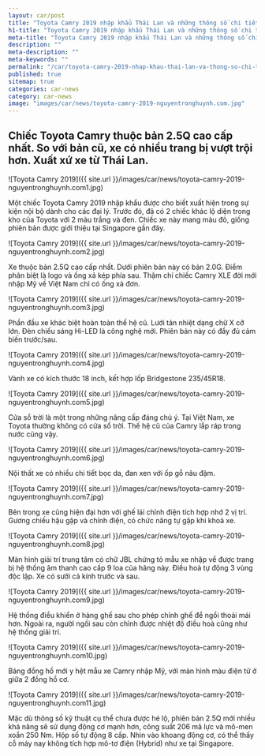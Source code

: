 ```yaml
---
layout: car/post
title: "Toyota Camry 2019 nhập khẩu Thái Lan và những thông số chi tiết đẳng cấp nhất phân khúc"
h1-title: "Toyota Camry 2019 nhập khẩu Thái Lan và những thông số chi tiết đẳng cấp nhất phân khúc"
meta-title: "Toyota Camry 2019 nhập khẩu Thái Lan và những thông số chi tiết đẳng cấp nhất phân khúc"
description: ""
meta-description: ""
meta-keywords: ""
permalink: "/car/toyota-camry-2019-nhap-khau-thai-lan-va-thong-so-chi-tiet.html"
published: true
sitemap: true
categories: car-news
category: car-news
image: "images/car/news/toyota-camry-2019-nguyentronghuynh.com.jpg"
---
```


## Chiếc Toyota Camry thuộc bản 2.5Q cao cấp nhất. So với bản cũ, xe có nhiều trang bị vượt trội hơn. Xuất xứ xe từ Thái Lan.

![Toyota Camry 2019]({{ site.url }}/images/car/news/toyota-camry-2019-nguyentronghuynh.com1.jpg)

Một chiếc Toyota Camry 2019 nhập khẩu được cho biết xuất hiện trong sự kiện nội bộ dành cho các đại lý. Trước đó, đã có 2 chiếc khác lộ diện trong kho của Toyota với 2 màu trắng và đen. Chiếc xe này mang màu đỏ, giống phiên bản được giới thiệu tại Singapore gần đây.

![Toyota Camry 2019]({{ site.url }}/images/car/news/toyota-camry-2019-nguyentronghuynh.com2.jpg)

Xe thuộc bản 2.5Q cao cấp nhất. Dưới phiên bản này có bản 2.0G. Điểm phân biệt là logo và ống xả kép phía sau. Thậm chí chiếc Camry XLE đời mới nhập Mỹ về Việt Nam chỉ có ống xả đơn.

![Toyota Camry 2019]({{ site.url }}/images/car/news/toyota-camry-2019-nguyentronghuynh.com3.jpg)

Phần đầu xe khác biệt hoàn toàn thế hệ cũ. Lưới tản nhiệt dạng chữ X cỡ lớn. Đèn chiếu sáng Hi-LED là công nghệ mới. Phiên bản này có đầy đủ cảm biến trước/sau.

![Toyota Camry 2019]({{ site.url }}/images/car/news/toyota-camry-2019-nguyentronghuynh.com4.jpg)

Vành xe có kích thước 18 inch, kết hợp lốp Bridgestone 235/45R18.

![Toyota Camry 2019]({{ site.url }}/images/car/news/toyota-camry-2019-nguyentronghuynh.com5.jpg)

Cửa sổ trời là một trong những nâng cấp đáng chú ý. Tại Việt Nam, xe Toyota thường không có cửa sổ trời. Thế hệ cũ của Camry lắp ráp trong nước cũng vậy.

![Toyota Camry 2019]({{ site.url }}/images/car/news/toyota-camry-2019-nguyentronghuynh.com6.jpg)

Nội thất xe có nhiều chi tiết bọc da, đan xen với ốp gỗ nâu đậm.

![Toyota Camry 2019]({{ site.url }}/images/car/news/toyota-camry-2019-nguyentronghuynh.com7.jpg)

Bên trong xe cũng hiện đại hơn với ghế lái chỉnh điện tích hợp nhớ 2 vị trí. Gương chiếu hậu gập và chỉnh điện, có chức năng tự gập khi khoá xe.

![Toyota Camry 2019]({{ site.url }}/images/car/news/toyota-camry-2019-nguyentronghuynh.com8.jpg)

Màn hình giải trí trung tâm có chữ JBL chứng tỏ mẫu xe nhập về được trang bị hệ thống âm thanh cao cấp 9 loa của hãng này. Điều hoà tự động 3 vùng độc lập. Xe có sưởi cả kính trước và sau.

![Toyota Camry 2019]({{ site.url }}/images/car/news/toyota-camry-2019-nguyentronghuynh.com9.jpg)

Hệ thống điều khiển ở hàng ghế sau cho phép chỉnh ghế để ngồi thoải mái hơn. Ngoài ra, người ngồi sau còn chỉnh được nhiệt độ điều hoà cũng như hệ thống giải trí.

![Toyota Camry 2019]({{ site.url }}/images/car/news/toyota-camry-2019-nguyentronghuynh.com10.jpg)

Bảng đồng hồ mới y hệt mẫu xe Camry nhập Mỹ, với màn hình màu điện tử ở giữa 2 đồng hồ cơ.

![Toyota Camry 2019]({{ site.url }}/images/car/news/toyota-camry-2019-nguyentronghuynh.com11.jpg)

Mặc dù thông số kỹ thuật cụ thể chưa được hé lộ, phiên bản 2.5Q mới nhiều khả năng sẽ sử dụng động cơ mạnh hơn, công suất 206 mã lực và mô-men xoắn 250 Nm. Hộp số tự động 8 cấp. Nhìn vào khoang động cơ, có thể thấy cỗ máy nay không tích hợp mô-tơ điện (Hybrid) như xe tại Singapore.